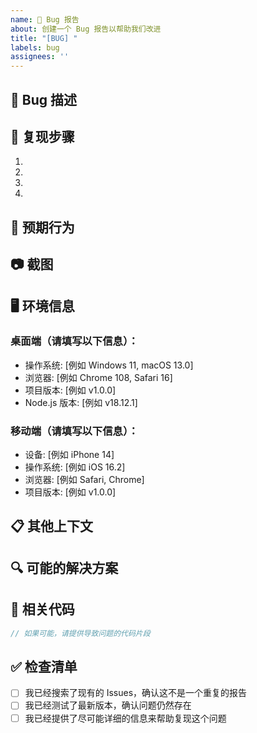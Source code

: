 ```yaml
---
name: 🐞 Bug 报告
about: 创建一个 Bug 报告以帮助我们改进
title: "[BUG] "
labels: bug
assignees: ''
---
```


## 🐞 Bug 描述

<!-- 清晰简洁地描述这个 Bug 是什么 -->

## 📝 复现步骤

<!-- 如何复现这个问题，请提供详细的步骤 -->

1.
2.
3.
4.

## 🤔 预期行为

<!-- 清晰简洁地描述你期望发生的事情 -->

## 📷 截图

<!-- 如果适用，添加截图以帮助解释你的问题 -->

## 🖥️ 环境信息

### 桌面端（请填写以下信息）：

- 操作系统: [例如 Windows 11, macOS 13.0]
- 浏览器: [例如 Chrome 108, Safari 16]
- 项目版本: [例如 v1.0.0]
- Node.js 版本: [例如 v18.12.1]

### 移动端（请填写以下信息）：

- 设备: [例如 iPhone 14]
- 操作系统: [例如 iOS 16.2]
- 浏览器: [例如 Safari, Chrome]
- 项目版本: [例如 v1.0.0]

## 📋 其他上下文

<!-- 在此处添加有关问题的任何其他上下文 -->

## 🔍 可能的解决方案

<!-- 如果你有关于如何解决这个问题的想法，请在此处分享 -->

## 📎 相关代码

```typescript
// 如果可能，请提供导致问题的代码片段
```

## ✅ 检查清单

- [ ] 我已经搜索了现有的 Issues，确认这不是一个重复的报告
- [ ] 我已经测试了最新版本，确认问题仍然存在
- [ ] 我已经提供了尽可能详细的信息来帮助复现这个问题

